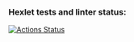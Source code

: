 ### Hexlet tests and linter status:
[![Actions Status](https://github.com/LilianaSafina/frontend-project-lvl1/workflows/hexlet-check/badge.svg)](https://github.com/LilianaSafina/frontend-project-lvl1/actions)